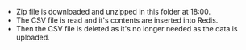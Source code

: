 - Zip file is downloaded and unzipped in this folder at 18:00.
- The CSV file is read and it's contents are inserted into Redis.
- Then the CSV file is deleted as it's no longer needed as the data is uploaded.
